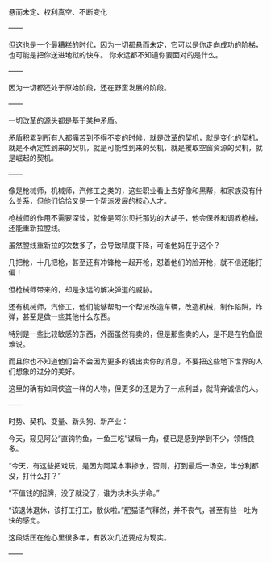 悬而未定、权利真空、不断变化

——

但这也是一个最糟糕的时代，因为一切都悬而未定，它可以是你走向成功的阶梯，也可能是把你送进地狱的快车。
你永远都不知道你要面对的是什么。

——

因为一切都还处于原始阶段，还在野蛮发展的阶段。

——

一切改革的源头都是基于某种矛盾。

矛盾积累到所有人都痛苦到不得不变的时候，就是改革的契机，就是变化的契机，就是不确定性到来的契机，就是可能性到来的契机，就是攫取空窗资源的契机，就是崛起的契机。

——

像是枪械师，机械师，汽修工之类的，这些职业看上去好像和黑帮，和家族没有什么关系，但他们恰恰又是一个帮派发展的核心人才。

枪械师的作用不需要深谈，就像是阿尔贝托那边的大胡子，他会保养和调教枪械，还能重新拉膛线。

虽然膛线重新拉的次数多了，会导致精度下降，可谁他妈在乎这个？

几把枪，十几把枪，甚至还有冲锋枪一起开枪，怼着他们的脸开枪，就不信还能打偏！

但枪械师带来的，却是永远的解决弹道的威胁。

还有机械师，汽修工，他们能够帮助一个帮派改造车辆，改造机械，制作陷阱，炸弹，甚至是做一些其他什么东西。

特别是一些比较敏感的东西，外面虽然有卖的，但是那些卖的人，是不是在钓鱼很难说。

而且你也不知道他们会不会因为更多的钱出卖你的消息，不要把这些地下世界的人们想象的过分的美好。

这里的确有如同侠盗一样的人物，但更多的还是为了一点利益，就背弃诚信的人。

——

时势、契机、变量、新头狗、新产业：

今天，窥见阿公“直钩钓鱼，一鱼三吃”谋局一角，便已是感到学到不少，领悟良多。

“今天，有这些把戏玩，是因为阿棠本事掺水，否则，打到最后一场空，半分利都没，打什么打？”

“不值钱的招牌，没了就没了，谁为块木头拼命。”

“该退休退休，该打工打工，散伙啦。”肥猫语气释然，并不丧气，甚至有些一吐为快的感觉。

这段话压在他心里很多年，有数次几近要成为现实。

——
